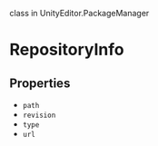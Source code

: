 class in UnityEditor.PackageManager
# RepositoryInfo

## Properties
- `path`
- `revision`
- `type`
- `url`

